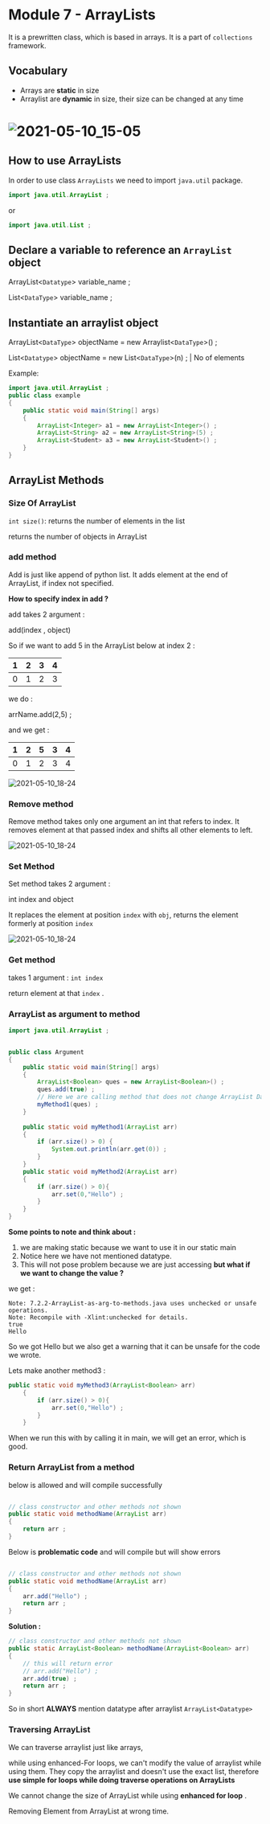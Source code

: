 # Module 7 - ArrayLists

It is a prewritten class, which is based in arrays. It is a part of `collections` framework.  

## Vocabulary 

- Arrays are **static** in size 
- Arraylist are **dynamic** in size, their size can be changed at any time 

![2021-05-10_15-05](https://user-images.githubusercontent.com/30211412/117640478-b4bc7500-b1a2-11eb-9af8-d8987e865192.png)
=======
## How to use ArrayLists 

In order to use class `ArrayLists` we need to import `java.util` package. 

```java
import java.util.ArrayList ;  
```` 

or 

```java 
import java.util.List ; 
```

## Declare a variable to reference an `ArrayList` object

ArrayList<`Datatype`> variable_name ; 


List<`DataType`> variable_name ; 


## Instantiate an arraylist object 

ArrayList<`DataType`> objectName = new Arraylist<`DataType`>() ; 

List<`Datatype`> objectName      =  new List<`DataType`>(n)  ; 
                                                         |
                                                    No of elements


Example: 

```java
import java.util.ArrayList ; 
public class example 
{
    public static void main(String[] args)
    {
        ArrayList<Integer> a1 = new ArrayList<Integer>() ; 
        ArrayList<String> a2 = new ArrayList<String>(5) ; 
        ArrayList<Student> a3 = new ArrayList<Student>() ; 
    }
}
```

## ArrayList Methods 

### Size Of ArrayList 

`int size()`: returns the number of elements in the list 

returns the number of objects in ArrayList 

### add method 

Add is just like append of python list. It adds element at the end of ArrayList, if index not specified. 

**How to specify index in add ?**

add takes 2 argument : 

add(index , object)  

So if we want to add 5 in the ArrayList below at index 2 : 

| 1 	| 2 	| 3 	| 4 	|
|:-:	|---	|---	|---	|
| 0 	| 1 	| 2 	| 3 	|


we do : 

arrName.add(2,5) ; 
 
and we get : 

| 1 	| 2 	| 5 	| 3 	| 4 	|
|:-:	|---	|---	|---	|---	|
| 0 	| 1 	| 2 	| 3 	| 4 	|

![2021-05-10_18-24](https://user-images.githubusercontent.com/30211412/117662409-26a1b800-b1bd-11eb-87b1-c0a33aed4b90.png)


### Remove method 

Remove method takes only one argument an int that refers to index. It removes element at that passed index and shifts all other elements to left. 

![2021-05-10_18-24](https://user-images.githubusercontent.com/30211412/117663264-18a06700-b1be-11eb-8073-ef9c4c00bad0.png)

### Set Method 

Set method takes 2 argument : 

int index and object 

It replaces the element at position `index` with `obj`, returns the element formerly at position `index`

![2021-05-10_18-24](https://user-images.githubusercontent.com/30211412/117663822-b72cc800-b1be-11eb-85fb-dc1de2c46b4c.png)

### Get method 

takes 1 argument : `int index`

return element at that `index` . 

### ArrayList as argument to method 


```java
import java.util.ArrayList ; 


public class Argument
{
	public static void main(String[] args)
	{
		ArrayList<Boolean> ques = new ArrayList<Boolean>() ; 
		ques.add(true) ; 
		// Here we are calling method that does not change ArrayList Datatype
		myMethod1(ques) ; 
	}
	
	public static void myMethod1(ArrayList arr)
	{
		if (arr.size() > 0) {
			System.out.println(arr.get(0)) ;
		}
	}
	public static void myMethod2(ArrayList arr)
	{
		if (arr.size() > 0){
			arr.set(0,"Hello") ; 
		}
	}
}	
```
**Some points to note and think about :** 
1. we are making static because we want to use it in our static main 
2. Notice here we have not mentioned datatype. 
3. This will not pose problem because we are just accessing **but what if we want to change the value ?**

we get : 

```
Note: 7.2.2-ArrayList-as-arg-to-methods.java uses unchecked or unsafe operations.
Note: Recompile with -Xlint:unchecked for details.
true
Hello
```

So we got Hello but we also get a warning that it can be unsafe for the code we wrote. 

Lets make another method3 :
```java
public static void myMethod3(ArrayList<Boolean> arr)
	{
		if (arr.size() > 0){
			arr.set(0,"Hello") ; 
		}
	}
```

When we run this with by calling it in main, we will get an error, which is good. 

### Return ArrayList from a method 

below is allowed and will compile successfully 
```java

// class constructor and other methods not shown  
public static void methodName(ArrayList arr)
{
    return arr ; 
}
```
Below is **problematic code** and will compile but will show errors 

```java 

// class constructor and other methods not shown  
public static void methodName(ArrayList arr)
{
    arr.add("Hello") ; 
    return arr ; 
}
```

**Solution :** 

```java
// class constructor and other methods not shown  
public static ArrayList<Boolean> methodName(ArrayList<Boolean> arr)
{
    // this will return error 
    // arr.add("Hello") ; 
    arr.add(true) ; 
    return arr ; 
}

```
So in short **ALWAYS** mention datatype after arraylist `ArrayList<Datatype>`


### Traversing ArrayList 

We can traverse arraylist just like arrays, 

while using enhanced-For loops, we can't modify the value of arraylist while using them. They copy the arraylist and doesn't use the exact list, therefore **use simple for loops while doing traverse operations on ArrayLists**

We cannot change the size of ArrayList while using **enhanced for loop** .

Removing Element from ArrayList at wrong time. 

